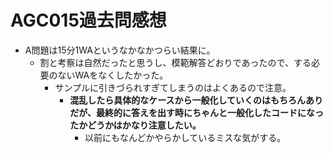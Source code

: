 # AGC015過去問感想

- A問題は15分1WAというなかなかつらい結果に。
  - 割と考察は自然だったと思うし、模範解答どおりであったので、する必要のないWAをなくしたかった。
    - サンプルに引きづられすぎてしまうのはよくあるので注意。
      - **混乱したら具体的なケースから一般化していくのはもちろんありだが、最終的に答えを出す時にちゃんと一般化したコードになったかどうかはかなり注意したい。**
        - 以前にもなんどかやらかしているミスな気がする。
